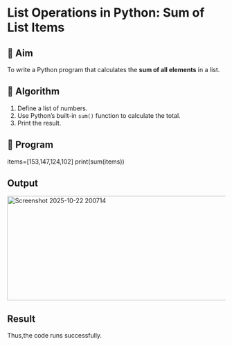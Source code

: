 # List Operations in Python: Sum of List Items

## 🎯 Aim
To write a Python program that calculates the **sum of all elements** in a list.

## 🧠 Algorithm
1. Define a list of numbers.
2. Use Python’s built-in `sum()` function to calculate the total.
3. Print the result.

## 🧾 Program
items=[153,147,124,102]
print(sum(items))

## Output
<img width="1191" height="241" alt="Screenshot 2025-10-22 200714" src="https://github.com/user-attachments/assets/72526673-ba76-4c03-bcb5-faab1837312f" />


## Result
Thus,the code runs successfully.
